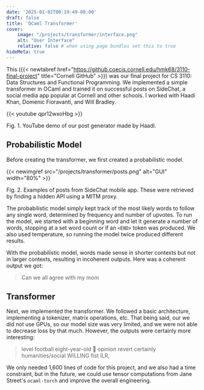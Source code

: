 ```yaml
---
date: '2025-01-02T00:19:49-08:00'
draft: false
title: 'OCaml Transformer'
cover:
    image: "/projects/transformer/interface.png"
    alt: "User Interface"
    relative: false # when using page bundles set this to true
hideMeta: true
---
```


This ({{< newtabref href="https://github.coecis.cornell.edu/hmk68/3110-final-project" title="Cornell GitHub" >}}) was our final project for CS 3110: Data Structures and Functional Programming. We implemented a simple transformer in OCaml and trained it on successful posts on SideChat, a social media app popular at Cornell and other schools. I worked with Haadi Khan, Domenic Fioravanti, and Will Bradley.

{{< youtube qpr12wxoHbg >}}
<figcaption>Fig. 1. YouTube demo of our post generator made by Haadi.</figcaption>


## Probabilistic Model
Before creating the transformer, we first created a probabilistic model.

{{< newimgref src="/projects/transformer/posts.png" alt="GUI" width="80%" >}}
<figcaption>Fig. 2. Examples of posts from SideChat mobile app. These were retrieved by finding a hidden API using a MITM proxy.</figcaption>

The probabilistic model simply kept track of the most likely words to follow any single word, determined by frequency and number of upvotes. To run the model, we started with a beginning word and let it generate a number of words, stopping at a set word count or if an `<END>` token was produced. We also used temperature, so running the model twice produced different results.

With the probabilistic model, words made sense in shorter contexts but not in larger contexts, resulting in incoherent outputs. Here was a coherent output we got:
> Can we all agree with my mom

## Transformer
Next, we implemented the transformer. We followed a basic architecture, implementing a tokenizer, matrix operations, etc. That being said, our we did not use GPUs, so our model size was very limited, and we were not able to decrease loss by that much. However, the outputs were certainly more interesting:
> level football eight-year-old :drooling_face: opinion revert certainly humanities/social WILLING fist ILR,

We only needed 1,600 lines of code for this project, and we also had a time constraint, but in the future, we could use tensor computations from Jane Street's `ocaml-torch` and improve the overall engineering.
